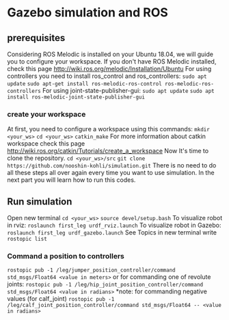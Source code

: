 # Gazebo simulation and ROS
## prerequisites
Considering ROS Melodic is installed on your Ubuntu 18.04, we will guide you to configure your workspace.
If you don't have ROS Melodic installed, check this page http://wiki.ros.org/melodic/Installation/Ubuntu
For using controllers you need to install ros_control and ros_controllers:
`sudo apt update`
`sudo apt-get install ros-melodic-ros-control ros-melodic-ros-controllers`
For using joint-state-publisher-gui:
`sudo apt update`
`sudo apt install ros-melodic-joint-state-publisher-gui`
### create your workspace
At first, you need to configure a workspace using this commands:
`mkdir <your_ws>`
`cd <your_ws>`
`catkin_make`
For more information about catkin workspace check this page http://wiki.ros.org/catkin/Tutorials/create_a_workspace
Now It's time to clone the repository.
`cd <your_ws>/src`
`git clone https://github.com/nooshin-kohli/simulation.git`
There is no need to do all these steps all over again every time you want to use simulation. In the next part you will learn how to run this codes.
## Run simulation
Open new terminal
`cd <your_ws>`
`source devel/setup.bash`
To visualize robot in rviz:
`roslaunch first_leg urdf_rviz.launch`
To visualize robot in Gazebo:
`roslaunch first_leg urdf_gazebo.launch`
See Topics in new terminal write 
`rostopic list`
### Command a position to controllers
`rostopic pub -1 /leg/jumper_position_controller/command std_msgs/Float64 <value in meters>`
or for commanding one of revolute joints:
`rostopic pub -1 /leg/hip_joint_position_controller/command std_msgs/Float64 <value in radians>`
*note: for commanding negative values (for calf_joint) `rostopic pub -1 /leg/calf_joint_position_controller/command std_msgs/Float64 -- <value in radians>` 
